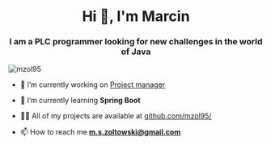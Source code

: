 <h1 align="center">Hi 👋, I'm Marcin</h1>
<h3 align="center">I am a PLC programmer looking for new challenges in the world of Java</h3>

<p align="left"> <img src="https://komarev.com/ghpvc/?username=mzol95&label=Profile%20views&color=0e75b6&style=flat" alt="mzol95" /> </p>

- 🔭 I’m currently working on [Project manager](http://www.github.com/mzol95/project_manager_api)

- 🌱 I’m currently learning **Spring Boot**

- 👨‍💻 All of my projects are available at [github.com/mzol95/](http://www.github.com/mzol95/)

- 📫 How to reach me **m.s.zoltowski@gmail.com**
